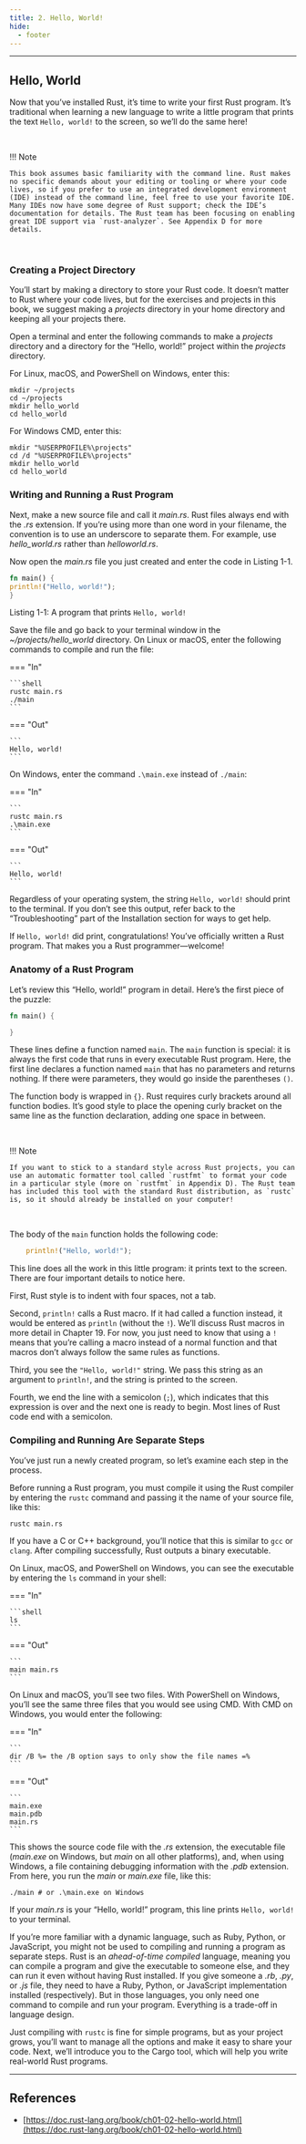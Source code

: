 ```yaml
---
title: 2. Hello, World!
hide:
  - footer
---
```


---

## Hello, World

Now that you’ve installed Rust, it’s time to write your first Rust program. It’s traditional when learning a new language to write a little program that prints the text `Hello, world!` to the screen, so we’ll do the same here!

<br/>

!!! Note

    This book assumes basic familiarity with the command line. Rust makes no specific demands about your editing or tooling or where your code lives, so if you prefer to use an integrated development environment (IDE) instead of the command line, feel free to use your favorite IDE. Many IDEs now have some degree of Rust support; check the IDE’s documentation for details. The Rust team has been focusing on enabling great IDE support via `rust-analyzer`. See Appendix D for more details.

<br/>

### Creating a Project Directory

You’ll start by making a directory to store your Rust code. It doesn’t matter to Rust where your code lives, but for the exercises and projects in this book, we suggest making a _projects_ directory in your home directory and keeping all your projects there.

Open a terminal and enter the following commands to make a _projects_ directory and a directory for the “Hello, world!” project within the _projects_ directory.

For Linux, macOS, and PowerShell on Windows, enter this:

```shell
mkdir ~/projects
cd ~/projects
mkdir hello_world
cd hello_world
```

For Windows CMD, enter this:

```
mkdir "%USERPROFILE%\projects"
cd /d "%USERPROFILE%\projects"
mkdir hello_world
cd hello_world
```

### Writing and Running a Rust Program

Next, make a new source file and call it _main.rs_. Rust files always end with the _.rs_ extension. If you’re using more than one word in your filename, the convention is to use an underscore to separate them. For example, use _hello_world.rs_ rather than _helloworld.rs_.

Now open the _main.rs_ file you just created and enter the code in Listing 1-1.

```rust title="main.rs"
fn main() {
println!("Hello, world!");
}
```

Listing 1-1: A program that prints `Hello, world!`

Save the file and go back to your terminal window in the _~/projects/hello_world_ directory. On Linux or macOS, enter the following commands to compile and run the file:

=== "In"

    ```shell
    rustc main.rs
    ./main
    ```

=== "Out"

    ```
    Hello, world!
    ```

On Windows, enter the command `.\main.exe` instead of `./main`:

=== "In"

    ```
    rustc main.rs
    .\main.exe
    ```

=== "Out"

    ```
    Hello, world!
    ```

Regardless of your operating system, the string `Hello, world!` should print to the terminal. If you don’t see this output, refer back to the “Troubleshooting” part of the Installation section for ways to get help.

If `Hello, world!` did print, congratulations! You’ve officially written a Rust program. That makes you a Rust programmer—welcome!

### Anatomy of a Rust Program

Let’s review this “Hello, world!” program in detail. Here’s the first piece of the puzzle:

```rust
fn main() {

}
```

These lines define a function named `main`. The `main` function is special: it is always the first code that runs in every executable Rust program. Here, the first line declares a function named `main` that has no parameters and returns nothing. If there were parameters, they would go inside the parentheses `()`.

The function body is wrapped in `{}`. Rust requires curly brackets around all function bodies. It’s good style to place the opening curly bracket on the same line as the function declaration, adding one space in between.

<br/>

!!! Note

    If you want to stick to a standard style across Rust projects, you can use an automatic formatter tool called `rustfmt` to format your code in a particular style (more on `rustfmt` in Appendix D). The Rust team has included this tool with the standard Rust distribution, as `rustc` is, so it should already be installed on your computer!

<br/>

The body of the `main` function holds the following code:

```rust
    println!("Hello, world!");
```

This line does all the work in this little program: it prints text to the screen. There are four important details to notice here.

First, Rust style is to indent with four spaces, not a tab.

Second, `println!` calls a Rust macro. If it had called a function instead, it would be entered as `println` (without the `!`). We’ll discuss Rust macros in more detail in Chapter 19. For now, you just need to know that using a `!` means that you’re calling a macro instead of a normal function and that macros don’t always follow the same rules as functions.

Third, you see the `"Hello, world!"` string. We pass this string as an argument to `println!`, and the string is printed to the screen.

Fourth, we end the line with a semicolon (`;`), which indicates that this expression is over and the next one is ready to begin. Most lines of Rust code end with a semicolon.

### Compiling and Running Are Separate Steps

You’ve just run a newly created program, so let’s examine each step in the process.

Before running a Rust program, you must compile it using the Rust compiler by entering the `rustc` command and passing it the name of your source file, like this:

```shell
rustc main.rs
```

If you have a C or C++ background, you’ll notice that this is similar to `gcc` or `clang`. After compiling successfully, Rust outputs a binary executable.

On Linux, macOS, and PowerShell on Windows, you can see the executable by entering the `ls` command in your shell:

=== "In"

    ```shell
    ls
    ```

=== "Out"

    ```
    main main.rs
    ```

On Linux and macOS, you’ll see two files. With PowerShell on Windows, you’ll see the same three files that you would see using CMD. With CMD on Windows, you would enter the following:

=== "In"

    ```
    dir /B %= the /B option says to only show the file names =%
    ```

=== "Out"

    ```
    main.exe
    main.pdb
    main.rs
    ```

This shows the source code file with the _.rs_ extension, the executable file (_main.exe_ on Windows, but _main_ on all other platforms), and, when using Windows, a file containing debugging information with the _.pdb_ extension. From here, you run the _main_ or _main.exe_ file, like this:

```shell
./main # or .\main.exe on Windows
```

If your _main.rs_ is your “Hello, world!” program, this line prints `Hello, world!` to your terminal.

If you’re more familiar with a dynamic language, such as Ruby, Python, or JavaScript, you might not be used to compiling and running a program as separate steps. Rust is an _ahead-of-time compiled_ language, meaning you can compile a program and give the executable to someone else, and they can run it even without having Rust installed. If you give someone a _.rb_, _.py_, or _.js_ file, they need to have a Ruby, Python, or JavaScript implementation installed (respectively). But in those languages, you only need one command to compile and run your program. Everything is a trade-off in language design.

Just compiling with `rustc` is fine for simple programs, but as your project grows, you’ll want to manage all the options and make it easy to share your code. Next, we’ll introduce you to the Cargo tool, which will help you write real-world Rust programs.

---

## References

- [https://doc.rust-lang.org/book/ch01-02-hello-world.html](https://doc.rust-lang.org/book/ch01-02-hello-world.html)
